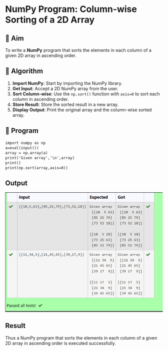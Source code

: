 # NumPy Program: Column-wise Sorting of a 2D Array

## 🎯 Aim
To write a **NumPy** program that sorts the elements in each column of a given 2D array in ascending order.

## 🧠 Algorithm

1. **Import NumPy**: Start by importing the NumPy library.
2. **Get Input**: Accept a 2D NumPy array from the user.
3. **Sort Column-wise**: Use the `np.sort()` function with `axis=0` to sort each column in ascending order.
4. **Store Result**: Store the sorted result in a new array.
5. **Display Output**: Print the original array and the column-wise sorted array.

## 🧾 Program
```
import numpy as np
a=eval(input())
array = np.array(a)
print('Given array','\n',array)
print()
print(np.sort(array,axis=0))
```
## Output
![alt text](md51.png)
## Result
Thus a NumPy program that sorts the elements in each column of a given 2D array in ascending order is executed successfully.